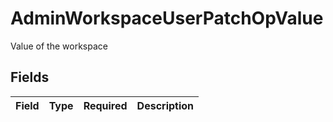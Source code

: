 # AdminWorkspaceUserPatchOpValue

Value of the workspace


## Fields

| Field       | Type        | Required    | Description |
| ----------- | ----------- | ----------- | ----------- |